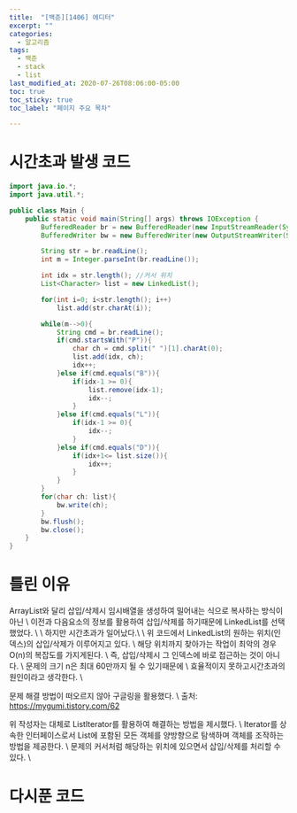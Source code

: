 ```yaml
---
title:  "[백준][1406] 에디터"
excerpt: ""
categories:
  - 알고리즘
tags:
  - 백준
  - stack
  - list
last_modified_at: 2020-07-26T08:06:00-05:00
toc: true
toc_sticky: true
toc_label: "페이지 주요 목차"

---
```


# 시간초과 발생 코드

```java
import java.io.*;
import java.util.*;

public class Main {
    public static void main(String[] args) throws IOException {
        BufferedReader br = new BufferedReader(new InputStreamReader(System.in));
        BufferedWriter bw = new BufferedWriter(new OutputStreamWriter(System.out));

        String str = br.readLine();
        int m = Integer.parseInt(br.readLine());

        int idx = str.length(); //커서 위치
        List<Character> list = new LinkedList();

        for(int i=0; i<str.length(); i++)
            list.add(str.charAt(i));

        while(m-->0){
            String cmd = br.readLine();
            if(cmd.startsWith("P")){
                char ch = cmd.split(" ")[1].charAt(0);
                list.add(idx, ch);
                idx++;
            }else if(cmd.equals("B")){
                if(idx-1 >= 0){
                    list.remove(idx-1);
                    idx--;
                }
            }else if(cmd.equals("L")){
                if(idx-1 >= 0){
                    idx--;
                }
            }else if(cmd.equals("D")){
                if(idx+1<= list.size()){
                    idx++;
                }
            }
        }
        for(char ch: list){
            bw.write(ch);
        }
        bw.flush();
        bw.close();
    }
}
```


# 틀린 이유

ArrayList와 달리 삽입/삭제시 임시배열을 생성하여 밀어내는 식으로 복사하는 방식이아닌 \\
이전과 다음요소의 정보를 활용하여 삽입/삭제를 하기때문에 LinkedList를 선택했었다.  \\
\\
하지만 시간초과가 일어났다.\\
\\
위 코드에서 LinkedList의 원하는 위치(인덱스)의 삽입/삭제가 이루어지고 있다. \\
해당 위치까지 찾아가는 작업이  최악의 경우 O(n)의 복잡도를 가지게된다. \\
즉, 삽입/삭제시 그 인덱스에 바로 접근하는 것이 아니다. \\
문제의 크기 n은 최대 60만까지 될 수 있기때문에 \\
효율적이지 못하고시간초과의 원인이라고 생각한다. \\


문제 해결 방법이 떠오르지 않아 구글링을 활용했다. \\
출처: https://mygumi.tistory.com/62 

위 작성자는 대체로 ListIterator를 활용하여 해결하는 방법을 제시했다. \\
Iterator를 상속한 인터페이스로서 List에 포함된 모든 객체를 양방향으로 탐색하며 객체를 조작하는 방법을 제공한다. \\
문제의 커서처럼 해당하는 위치에 있으면서 삽입/삭제를 처리할 수 있다. \\





# 다시푼 코드
```java

```
